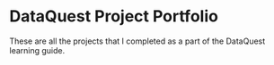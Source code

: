 # DataQuest Project Portfolio
These are all the projects that I completed as a part of the DataQuest learning guide.
